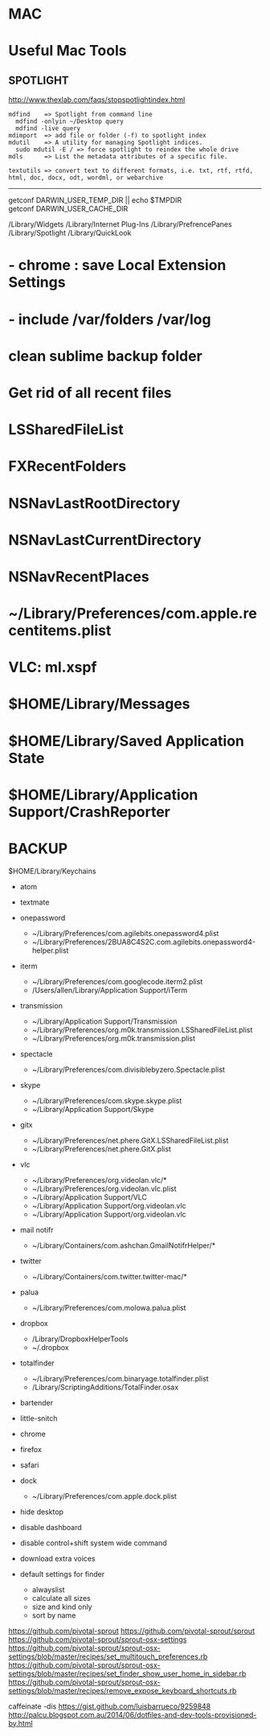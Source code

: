 # MAC

# Useful Mac Tools
## SPOTLIGHT
http://www.thexlab.com/faqs/stopspotlightindex.html
```
mdfind    => Spotlight from command line 
  mdfind -onlyin ~/Desktop query
  mdfind -live query
mdimport  => add file or folder (-f) to spotlight index
mdutil    => A utility for managing Spotlight indices.
  sudo mdutil -E / => force spotlight to reindex the whole drive
mdls      => List the metadata attributes of a specific file.
```

```
textutils => convert text to different formats, i.e. txt, rtf, rtfd, html, doc, docx, odt, wordml, or webarchive
```

---

getconf DARWIN_USER_TEMP_DIR || echo $TMPDIR  
getconf DARWIN_USER_CACHE_DIR

/Library/Widgets
/Library/Internet Plug-Ins
/Library/PrefrencePanes
/Library/Spotlight
/Library/QuickLook

# - chrome : save Local Extension Settings
# - include /var/folders /var/log

# clean sublime backup folder

# Get rid of all recent files
# LSSharedFileList
# FXRecentFolders
# NSNavLastRootDirectory
# NSNavLastCurrentDirectory
# NSNavRecentPlaces
# ~/Library/Preferences/com.apple.recentitems.plist
# VLC: ml.xspf

# $HOME/Library/Messages
# $HOME/Library/Saved Application State
# $HOME/Library/Application Support/CrashReporter


# BACKUP
$HOME/Library/Keychains

- atom
- textmate

- onepassword
  - ~/Library/Preferences/com.agilebits.onepassword4.plist
  - ~/Library/Preferences/2BUA8C4S2C.com.agilebits.onepassword4-helper.plist
- iterm
  - ~/Library/Preferences/com.googlecode.iterm2.plist
  - /Users/allen/Library/Application Support/iTerm
- transmission
  - ~/Library/Application Support/Transmission
  - ~/Library/Preferences/org.m0k.transmission.LSSharedFileList.plist
  - ~/Library/Preferences/org.m0k.transmission.plist
- spectacle
  - ~/Library/Preferences/com.divisiblebyzero.Spectacle.plist
- skype
  - ~/Library/Preferences/com.skype.skype.plist
  - ~/Library/Application Support/Skype
- gitx
  - ~/Library/Preferences/net.phere.GitX.LSSharedFileList.plist
  - ~/Library/Preferences/net.phere.GitX.plist
- vlc
  - ~/Library/Preferences/org.videolan.vlc/*
  - ~/Library/Preferences/org.videolan.vlc.plist
  - ~/Library/Application Support/VLC
  - ~/Library/Application Support/org.videolan.vlc
  - ~/Library/Application Support/org.videolan.vlc
- mail notifr
  - ~/Library/Containers/com.ashchan.GmailNotifrHelper/*
- twitter
  - ~/Library/Containers/com.twitter.twitter-mac/*
- palua
  - ~/Library/Preferences/com.molowa.palua.plist
- dropbox
  - /Library/DropboxHelperTools
  - ~/.dropbox
- totalfinder
  - ~/Library/Preferences/com.binaryage.totalfinder.plist
  - /Library/ScriptingAdditions/TotalFinder.osax
- bartender
- little-snitch
- chrome
- firefox
- safari
- dock 
  - ~/Library/Preferences/com.apple.dock.plist

- hide desktop
- disable dashboard
- disable control+shift system wide command
- download extra voices
- default settings for finder
  - alwayslist
  - calculate all sizes
  - size and kind only
  - sort by name


https://github.com/pivotal-sprout
https://github.com/pivotal-sprout/sprout
https://github.com/pivotal-sprout/sprout-osx-settings
https://github.com/pivotal-sprout/sprout-osx-settings/blob/master/recipes/set_multitouch_preferences.rb
https://github.com/pivotal-sprout/sprout-osx-settings/blob/master/recipes/set_finder_show_user_home_in_sidebar.rb
https://github.com/pivotal-sprout/sprout-osx-settings/blob/master/recipes/remove_expose_keyboard_shortcuts.rb

caffeinate -dis
https://gist.github.com/luisbarrueco/9259848
http://palcu.blogspot.com.au/2014/06/dotfiles-and-dev-tools-provisioned-by.html
